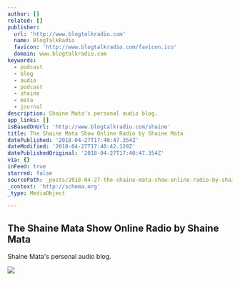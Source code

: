 ```yaml
---
author: []
related: []
publisher:
  url: 'http://www.blogtalkradio.com'
  name: BlogTalkRadio
  favicon: 'http://www.blogtalkradio.com/favicon.ico'
  domain: www.blogtalkradio.com
keywords:
  - podcast
  - blog
  - audio
  - podcast
  - shaine
  - mata
  - journal
description: Shaine Mata's personal audio blog.
app_links: []
isBasedOnUrl: 'http://www.blogtalkradio.com/shaine'
title: The Shaine Mata Show Online Radio by Shaine Mata
datePublished: '2018-04-27T17:40:47.354Z'
dateModified: '2018-04-27T17:40:42.128Z'
datePublishedOriginal: '2018-04-27T17:40:47.354Z'
via: {}
inFeed: true
starred: false
sourcePath: _posts/2018-04-27-the-shaine-mata-show-online-radio-by-shaine-mata.md
_context: 'http://schema.org'
_type: MediaObject

---
```

<article style=""><h1>The Shaine Mata Show Online Radio by Shaine Mata</h1><p>Shaine Mata's personal audio blog.</p><img src="http://www.blogtalkradio.com/api/image/resize/400x297/aHR0cDovL2NkbjEuYnRyc3RhdGljLmNvbS9waWNzL2hvc3RwaWNzL2VhZjU0NzQyLTUyNzItNGQwYy04MWY0LWY1Mzc1ZWFlMzczNF9zZWxmX3BvcnRyYWl0LmpwZw/eaf54742-5272-4d0c-81f4-f5375eae3734_self_portrait.jpg?mode=Fill" /></article>